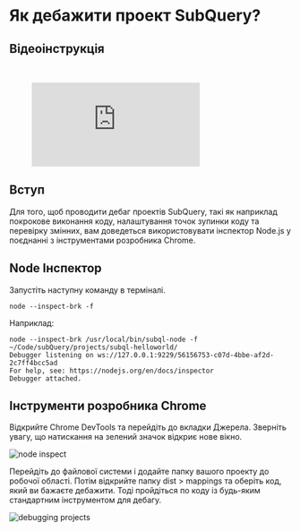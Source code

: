 # Як дебажити проект SubQuery?

## Відеоінструкція

<br/>
<figure class="video_container">
  <iframe src="https://www.youtube.com/embed/6NlaO-YN2q4" frameborder="0" allowfullscreen="true"></iframe>
</figure>

## Вступ

Для того, щоб проводити дебаг проектів SubQuery, такі як наприклад покрокове виконання коду, налаштування точок зупинки коду та перевірку змінних, вам доведеться використовувати інспектор Node.js у поєднанні з інструментами розробника Chrome.

## Node Інспектор

Запустіть наступну команду в терміналі.

```shell
node --inspect-brk -f
```

Наприклад:
```shell
node --inspect-brk /usr/local/bin/subql-node -f ~/Code/subQuery/projects/subql-helloworld/
Debugger listening on ws://127.0.0.1:9229/56156753-c07d-4bbe-af2d-2c7ff4bcc5ad
For help, see: https://nodejs.org/en/docs/inspector
Debugger attached.
```

## Інструменти розробника Chrome

Відкрийте Chrome DevTools та перейдіть до вкладки Джерела. Зверніть увагу, що натискання на зелений значок відкриє нове вікно.

![node inspect](/assets/img/node_inspect.png)

Перейдіть до файлової системи і додайте папку вашого проекту до робочої області. Потім відкрийте папку dist > mappings та оберіть код, який ви бажаєте дебажити. Тоді пройдіться по коду із будь-яким стандартним інструментом для дебагу.

![debugging projects](/assets/img/debugging_projects.png)
